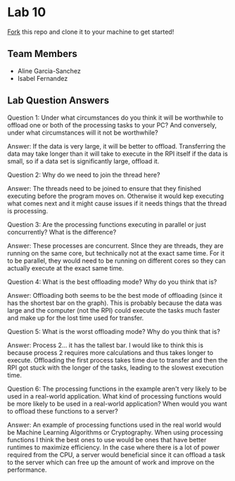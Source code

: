 # Lab 10
[Fork](https://docs.github.com/en/get-started/quickstart/fork-a-repo) this repo and clone it to your machine to get started!

## Team Members
- Aline Garcia-Sanchez
- Isabel Fernandez

## Lab Question Answers

Question 1: Under what circumstances do you think it will be worthwhile to offload one or both
of the processing tasks to your PC? And conversely, under what circumstances will it not be
worthwhile?

Answer: If the data is very large, it will be better to offload. Transferring the data may take longer than it will take to execute in the RPI itself if the data is small, so if a data set is significantly large, offload it.

Question 2: Why do we need to join the thread here? 

Answer: The threads need to be joined to ensure that they finished executing before the program moves on. Otherwise it would kep executing what comes next and it might cause issues if it needs things that the thread is processing.

Question 3: Are the processing functions executing in parallel or just concurrently? What is the difference?

Answer: These processes are concurrent. SInce they are threads, they are running on the same core, but technically not at the exact same time. For it to be parallel, they would need to be running on different cores so they can actually execute at the exact same time.

Question 4: What is the best offloading mode? Why do you think that is?

Answer: Offloading both seems to be the best mode of offloading (since it has the shortest bar on the graph). This is probably because the data was large and the computer (not the RPI) could execute the tasks much faster and make up for the lost time used for transfer.

Question 5: What is the worst offloading mode? Why do you think that is?

Answer: Process 2... it has the tallest bar. I would like to think this is because process 2 requires more calculations and thus takes longer to execute. Offloading the first process takes time due to transfer and then the RPI got stuck with the longer of the tasks, leading to the slowest execution time.

Question 6: The processing functions in the example aren't very likely to be used in a real-world application. 
What kind of processing functions would be more likely to be used in a real-world application?
When would you want to offload these functions to a server?

Answer: An example of processing functions used in the real world would be Machine Learning Algorithms or Cryptography. When using processing functions I think the best ones to use would be ones that have better runtimes to maximize efficiency. In the case where there is a lot of power required from the CPU, a server would beneficial since it can offload a task to the server which can free up the amount of work and improve on the performance.